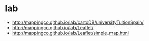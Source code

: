 lab
===
* http://mappingco.github.io/lab/cartoDB/universityTuitionSpain/
* http://mappingco.github.io/lab/Leaflet/
* http://mappingco.github.io/lab/Leaflet/simple_map.html